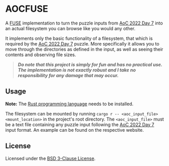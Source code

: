 # AOCFUSE

A [FUSE](https://en.wikipedia.org/wiki/Filesystem_in_Userspace) implementation
to turn the puzzle inputs from [AoC 2022 Day 7](https://adventofcode.com/2022/day/7)
into an actual filesystem you can browse like you would any other.

It implements only the basic functionality of a filesystem, that which is required
by the [AoC 2022 Day 7](https://adventofcode.com/2022/day/7) puzzle. More specifically it allows you
to move through the directories
as defined in the input, as well as seeing their contents and observing file sizes.

> ***Do note that this project is simply for fun and has no practical use. The implementation
is not exactly robust and I take no responsibility for any damage that may occur.***

## Usage

**Note:** The [Rust programming language](https://www.rust-lang.org/) needs to be installed.

The filesystem can be mounted by running `cargo r -- <aoc_input_file> <mount_location>` in the
project's root directory. The `<aoc_input_file>` must be a text file containing any puzzle input
following the [AoC 2022 Day 7](https://adventofcode.com/2022/day/7) input format.
An example can be found on the respective website.

## License

Licensed under the [BSD 3-Clause License](./LICENSE).
